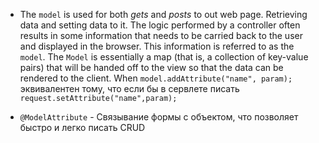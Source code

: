

- The `model` is used for both *gets* and *posts* to out web page. Retrieving data and setting data to it.
The logic performed by a controller often results in some information that needs
to be carried back to the user and displayed in the browser. This information is
referred to as the `model`.
The `Model` is essentially a map (that is, a collection of key-value pairs) that will be
handed off to the view so that the data can be rendered to the client. When
`model.addAttribute("name", param);` эквивалентен тому, что если бы в сервлете писать `request.setAttribute("name",param);`

- `@ModelAttribute` - Связывание формы с объектом, что позволяет быстро и легко писать CRUD

